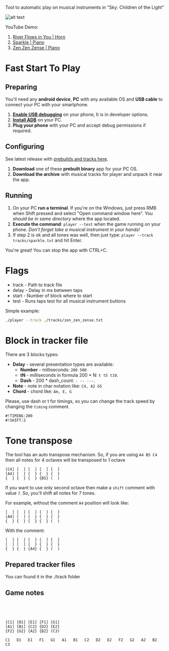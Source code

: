 Tool to automatic play on musical instruments in
"Sky: Children of the Light"

![alt text](./assets/proof2.gif)

YouTube Demo:
1. [River Flows in You | Horn](https://www.youtube.com/watch?v=-RD3mvBv8M8)
2. [Sparkle | Piano](https://www.youtube.com/watch?v=9vW_sGyi8EE)
3. [Zen Zen Zense | Piano](https://www.youtube.com/watch?v=WTTuqxaN5xg)

# Fast Start To Play

## Preparing
You'll need any **android device**, **PC** with any available OS and **USB cable** to connect your PC with your smartphone.
1. [**Enable USB debugging**](https://www.phonearena.com/news/How-to-enable-USB-debugging-on-Android_id53909) on your phone, It is in developer options.
2. [**Install ADB**](https://www.xda-developers.com/install-adb-windows-macos-linux/) on your PC.
3. **Plug your phone** with your PC and accept debug permissions if required.

## Configuring
See latest release with [prebuilds and tracks here](https://github.com/jkulvich/COTLTracker/releases).
1. **Download** one of these **prebuilt binary** app for your PC OS.
2. **Download the archive** with musical tracks for player and unpack it near the app.

## Running
1. On your PC **run a terminal**. If you're on the Windows, just press RMB when Shift pressed and select "Open command window here". You _should be in same directory_ where the app located.
2. **Execute the command**: `player --test` when the game running on your phone. _Don't forget take a musical instrument in your hands!_
3. If step 2 is ok and all tones was well, then just type: `player --track tracks/sparkle.txt` and hit Enter.

You're great!
You can stop the app with CTRL+C.

# Flags

- track - Path to track file
- delay - Delay in ms between taps
- start - Number of block where to start
- test - Runs taps test for all musical instrument buttons

Simple example:
```bash
./player --track ./tracks/zen_zen_zense.txt
```

# Block in tracker file

There are 3 blocks types:
- **Delay** - several presentation types are available:
    - **Number** - milliseconds: `200 500`
    - **tN** - milliseconds in formula 200 * N: `t t5 t10`.        
    - **Dash** - 200 * dash_count: `- -- ---`.        
- **Note** - note in char notation like: `C4, A2 G5`
- **Chord** - chord like: `Am, E, G`

Please, use dash or t for timings, so you can change
the track speed by changing the `timing` comment.

```
#!TIMING:200
#!SHIFT:2
```

# Tone transpose

The tool has an auto transpose mechanism.
So, if you are using `A4 B5 C4` then all notes for 4 octaves will be
transposed to 1 octave
```
[C4] [  ] [  ] [  ] [  ]
[A4] [  ] {  } {  } {  }
{  } {  } {  } {B5} (  )
```

If you want to use only second octave then make a `shift` comment
with value `7`. So, you'll shift all notes for 7 tones.

For example, without the comment `A4` position will look like:
```
[  ] [  ] [  ] [  ] [  ]
[A4] [  ] {  } {  } {  }
{  } {  } {  } {  } (  )
```
With the comment:
```
[  ] [  ] [  ] [  ] [  ]
[  ] [  ] {  } {  } {  }
{  } {  } {A4} {  } (  )
```

## Prepared tracker files

You can found it in the ./track folder

## Game notes

```




[C1] [D1] [E1] [F1] [G1]
[A1] [B1] {C2} {D2} {E2}
{F2} {G2} {A2} {B2} (C3)
```

```
C1   D1   E1   F1   G1   A1   B1   C2   D2   E2   F2   G2   A2   B2   C3
``` 
